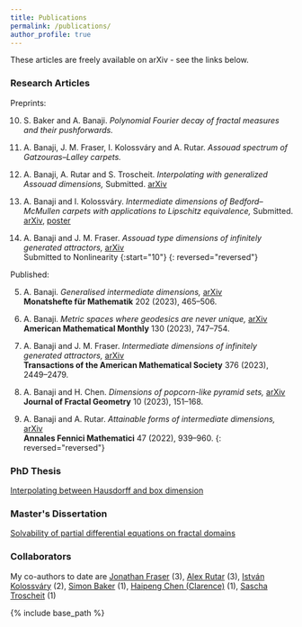```yaml
---
title: Publications
permalink: /publications/
author_profile: true
---
```


These articles are freely available on arXiv - see the links below. 

### Research Articles

Preprints: 

10. S. Baker and A. Banaji. *Polynomial Fourier decay of fractal measures and their pushforwards.* 

9. A. Banaji, J. M. Fraser, I. Kolossváry and A. Rutar. *Assouad spectrum of Gatzouras–Lalley carpets.* 

8. A. Banaji, A. Rutar and S. Troscheit. *Interpolating with generalized Assouad dimensions,* Submitted. [arXiv](https://arxiv.org/abs/2308.12975)  

7. A. Banaji and I. Kolossváry. *Intermediate dimensions of Bedford–McMullen carpets with applications to Lipschitz equivalence,* Submitted. [arXiv](https://arxiv.org/abs/2111.05625), [poster](https://amlan-banaji.github.io/files/BristolCarpetsPoster.pdf)  

6. A. Banaji and J. M. Fraser. *Assouad type dimensions of infinitely generated attractors,* [arXiv](https://arxiv.org/abs/2207.11611)  
Submitted to Nonlinearity
{:start="10"}
{: reversed="reversed"}

Published: 

5. A. Banaji. *Generalised intermediate dimensions,* [arXiv](https://arxiv.org/abs/2011.08613)  
**Monatshefte für Mathematik** 202 (2023), 465–506. 

4. A. Banaji. *Metric spaces where geodesics are never unique,* [arXiv](https://arxiv.org/abs/2209.00598)  
**American Mathematical Monthly** 130 (2023), 747–754. 

3. A. Banaji and J. M. Fraser. *Intermediate dimensions of infinitely generated attractors,* [arXiv](https://arxiv.org/abs/2104.15133)  
**Transactions of the American Mathematical Society** 376 (2023), 2449–2479. 

2. A. Banaji and H. Chen. *Dimensions of popcorn-like pyramid sets,* [arXiv](https://arxiv.org/abs/2212.06961)  
**Journal of Fractal Geometry** 10 (2023), 151–168. 

1. A. Banaji and A. Rutar. *Attainable forms of intermediate dimensions,* [arXiv](https://arxiv.org/abs/2111.14678)  
**Annales Fennici Mathematici** 47 (2022), 939–960. 
{: reversed="reversed"}
### PhD Thesis 

[Interpolating between Hausdorff and box dimension](https://amlan-banaji.github.io/files/Thesis-Amlan-Banaji.pdf)

### Master's Dissertation

[Solvability of partial differential equations on fractal domains](https://amlan-banaji.github.io/files/dissweb1.pdf) 

### Collaborators

My co-authors to date are [Jonathan Fraser](https://jonathan-fraser.github.io/homepage/) (3), [Alex Rutar](https://rutar.org/) (3), [István Kolossváry](https://www.st-andrews.ac.uk/mathematics-statistics/people/itk1/) (2), [Simon Baker](https://simonbakermaths.wordpress.com/) (1), [Haipeng Chen (Clarence)](https://sites.google.com/view/hpchen0703/clarence-chens-personal-homepage) (1), [Sascha Troscheit](https://www.troscheit.eu/) (1) 

{% include base_path %}
